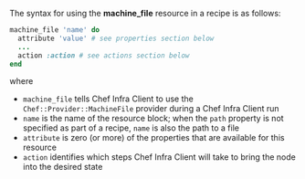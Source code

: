 The syntax for using the **machine_file** resource in a recipe is as
follows:

``` ruby
machine_file 'name' do
  attribute 'value' # see properties section below
  ...
  action :action # see actions section below
end
```

where

-   `machine_file` tells Chef Infra Client to use the
    `Chef::Provider::MachineFile` provider during a Chef Infra Client
    run
-   `name` is the name of the resource block; when the `path` property
    is not specified as part of a recipe, `name` is also the path to a
    file
-   `attribute` is zero (or more) of the properties that are available
    for this resource
-   `action` identifies which steps Chef Infra Client will take to bring
    the node into the desired state